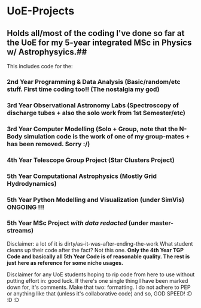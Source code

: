 # UoE-Projects

## Holds all/most of the coding I've done so far at the UoE for my 5-year integrated MSc in Physics w/ Astrophysyics.##

This includes code for the:

### 2nd Year Programming & Data Analysis (Basic/random/etc stuff. First time coding too!! (The nostalgia my god) 

### 3rd Year Observational Astronomy Labs (Spectroscopy of discharge tubes + also the solo work from 1st Semester/etc) 

### 3rd Year Computer Modelling (Solo + Group, note that the N-Body simulation code is the work of one of my group-mates + has been removed. Sorry :/) 

### 4th Year Telescope Group Project (Star Clusters Project) 

### 5th Year Computational Astrophysics (Mostly Grid Hydrodynamics)

### 5th Year Python Modelling and Visualization (under SimVis) ONGOING !!!

### 5th Year MSc Project _with data redacted_ (under master-streams) 

Disclaimer: a lot of it is dirty/as-it-was-after-ending-the-work
What student cleans up their code after the fact? Not this one.
**Only the 4th Year TGP Code and basically all 5th Year Code is of reasonable quality. The rest is just here as reference for some niche usages.**

Disclaimer for any UoE students hoping to rip code from here to use without putting effort in: good luck. If there's one single thing I have been marked down for, it's comments. Make that two: formatting. I do not adhere to PEP or anything like that (unless it's collaborative code) and so, GOD SPEED! :D :D :D 

